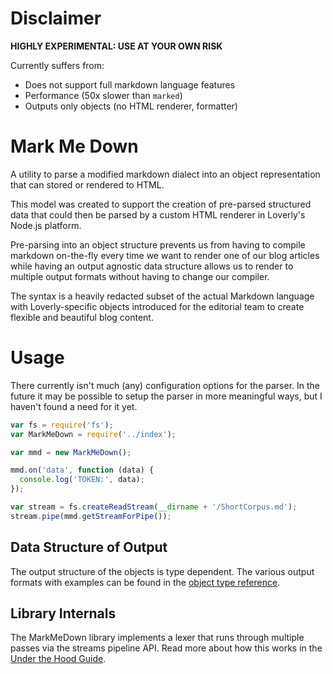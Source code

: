 # Disclaimer

**HIGHLY EXPERIMENTAL: USE AT YOUR OWN RISK**

Currently suffers from:

* Does not support full markdown language features
* Performance (50x slower than `marked`)
* Outputs only objects (no HTML renderer, formatter)


# Mark Me Down

A utility to parse a modified markdown dialect into an object representation 
that can stored or rendered to HTML.

This model was created to support the creation of pre-parsed structured data
that could then be parsed by a custom HTML renderer in Loverly's Node.js platform.
 
Pre-parsing into an object structure prevents us from having to compile markdown
on-the-fly every time we want to render one of our blog articles while having
an output agnostic data structure allows us to render to multiple output formats
without having to change our compiler.

The syntax is a heavily redacted subset of the actual Markdown language with
Loverly-specific objects introduced for the editorial team to create flexible
and beautiful blog content.

# Usage

There currently isn't much (any) configuration options for the parser.  In the
future it may be possible to setup the parser in more meaningful ways, but I
haven't found a need for it yet.

```javascript
var fs = require('fs');
var MarkMeDown = require('../index');

var mmd = new MarkMeDown();

mmd.on('data', function (data) {
  console.log('TOKEN:', data);
});

var stream = fs.createReadStream(__dirname + '/ShortCorpus.md');
stream.pipe(mmd.getStreamForPipe());
```


## Data Structure of Output

The output structure of the objects is type dependent.  The various output formats
with examples can be found in the [object type reference](/docs/object-type-reference.md).

## Library Internals

The MarkMeDown library implements a lexer that runs through multiple passes
via the streams pipeline API.  Read more about how this works in the
[Under the Hood Guide](/docs/under-the-hood.md).


